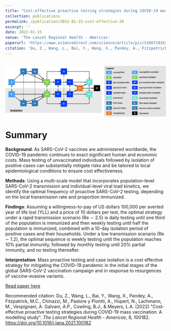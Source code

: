 ```yaml
---
title: "Cost-effective proactive testing strategies during COVID-19 mass vaccination: A modelling study"
collection: publications
permalink: /publication/2022-01-15-cost-effective-20
excerpt: ''
date: 2022-01-15
venue: 'The Lancet Regional Health - Americas'
paperurl: 'https://www.sciencedirect.com/science/article/pii/S2667193X21001782'
citation: 'Du, Z., Wang, L., Bai, Y., Wang, X., Pandey, A., Fitzpatrick, M.C., Chinazzi, M., Pastore y Piontti, A., Hupert, N., Lachmann, M., Vespignani, A., Galvani, A.P., Cowling, B.J., & Meyers, L.A. (2022). The Lancet Regional Health - Americas, 8, 100182.'
---
```


<br/><img src='/images/cost-effective.jpg'>

# Summary
__Background__: As SARS-CoV-2 vaccines are administered worldwide, the COVID-19 pandemic continues to exact significant human and economic costs. Mass testing of unvaccinated individuals followed by isolation of positive cases can substantially mitigate risks and be tailored to local epidemiological conditions to ensure cost effectiveness.

__Methods__: Using a multi-scale model that incorporates population-level SARS-CoV-2 transmission and individual-level viral load kinetics, we identify the optimal frequency of proactive SARS-CoV-2 testing, depending on the local transmission rate and proportion immunized.

__Findings__: Assuming a willingness-to-pay of US dollars 100,000 per averted year of life lost (YLL) and a price of 10 dollars per test, the optimal strategy under a rapid transmission scenario (Re ∼ 2.5) is daily testing until one third of the population is immunized and then weekly testing until half the population is immunized, combined with a 10-day isolation period of positive cases and their households. Under a low transmission scenario (Re ∼ 1.2), the optimal sequence is weekly testing until the population reaches 10% partial immunity, followed by monthly testing until 20% partial immunity, and no testing thereafter.

__Interpretation__: Mass proactive testing and case isolation is a cost effective strategy for mitigating the COVID-19 pandemic in the initial stages of the global SARS-CoV-2 vaccination campaign and in response to resurgences of vaccine-evasive variants.


[Read paper here](https://www.sciencedirect.com/science/article/pii/S2667193X21001782)

Recommended citation: Du, Z., Wang, L., Bai, Y., Wang, X., Pandey, A., Fitzpatrick, M.C., Chinazzi, M., Pastore y Piontti, A., Hupert, N., Lachmann, M., Vespignani, A. Galvani, A.P., Cowling, B.J., & Meyers, L.A. (2022) &quot;Cost-effective proactive testing strategies during COVID-19 mass vaccination: A modelling study&quot;. <i>The Lancet Regional Health - Americas</i>, 8, 100182. https://doi.org/10.1016/j.lana.2021.100182

